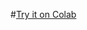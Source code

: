 #[Try it on Colab](https://colab.research.google.com/drive/1uPTyvmZ4pT2t43hSkFd4PXgQ8k9Z74ow?authuser=2#scrollTo=ZlqAupluMXOc)

